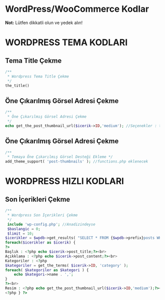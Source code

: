 # WordPress/WooCommerce Kodlar

**Not:** Lütfen dikkatli olun ve yedek alın!


# WORDPRESS TEMA KODLARI

## Tema Title Çekme

```php
/**
 * Wordpress Tema Title Çekme
 */
the_title()
```

## Öne Çıkarılmış Görsel Adresi Çekme

```php
/**
 * Öne Çıkarılmış Görsel Adresi Çekme
 */
echo get_the_post_thumbnail_url($icerik->ID,'medium'); //Seçenekler : thumbnail & full
```

## Öne Çıkarılmış Görsel Adresi Çekme

```php
/**
 * Temaya Öne Çıkarılmış Görsel Desteği Ekleme */
add_theme_support( 'post-thumbnails' ); //functions.php eklenecek
```
# WORDPRESS HIZLI KODLARI

## Son İçerikleri Çekme

```php
/**
 * Wordpress Son İçerikleri Çekme
 */
 include 'wp-config.php'; //Anadizindeyse
 $baslangic = 0;
 $limit = 10;
$icerikler = $wpdb->get_results( "SELECT * FROM {$wpdb->prefix}posts WHERE post_status = 'publish' LIMIT $baslangic, $limit" );
foreach($icerikler as $icerik) {
?>
Başlık : <?php echo $icerik->post_title;?><br>
Açıkklama : <?php echo $icerik->post_content;?><br>
Kategoriler : <?php 
$kategoriler = get_the_terms( $icerik->ID, 'category' );
foreach( $kategoriler as $kategori ) {
    echo $kategori->name . ',';
}
?><br>
Resim : <?php echo get_the_post_thumbnail_url($icerik->ID,'medium');?></br>
<?php } ?>
```


